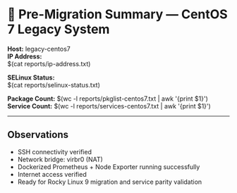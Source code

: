# 🧾 Pre-Migration Summary — CentOS 7 Legacy System

**Host:** legacy-centos7  
**IP Address:**  
$(cat reports/ip-address.txt)

**SELinux Status:**  
$(cat reports/selinux-status.txt)

**Package Count:** $(wc -l reports/pkglist-centos7.txt | awk '{print $1}')
**Service Count:** $(wc -l reports/services-centos7.txt | awk '{print $1}')

---

## Observations
- SSH connectivity verified  
- Network bridge: virbr0 (NAT)  
- Dockerized Prometheus + Node Exporter running successfully  
- Internet access verified  
- Ready for Rocky Linux 9 migration and service parity validation
